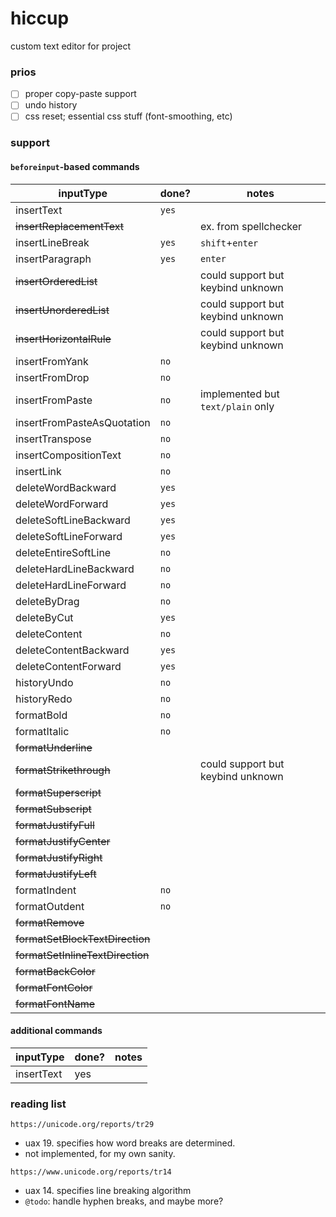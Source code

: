 # hiccup

custom text editor for project

### prios

- [ ] proper copy-paste support
- [ ] undo history
- [ ] css reset; essential css stuff (font-smoothing, etc)

### support

#### `beforeinput`-based commands

| inputType                        | done? | notes                             |
| -------------------------------- | ----- | --------------------------------- |
| insertText                       | `yes` |                                   |
| ~~insertReplacementText~~        |       | ex. from spellchecker             |
| insertLineBreak                  | `yes` | `shift`+`enter`                   |
| insertParagraph                  | `yes` | `enter`                           |
| ~~insertOrderedList~~            |       | could support but keybind unknown |
| ~~insertUnorderedList~~          |       | could support but keybind unknown |
| ~~insertHorizontalRule~~         |       | could support but keybind unknown |
| insertFromYank                   | `no`  |                                   |
| insertFromDrop                   | `no`  |                                   |
| insertFromPaste                  | `no`  | implemented but `text/plain` only |
| insertFromPasteAsQuotation       | `no`  |                                   |
| insertTranspose                  | `no`  |                                   |
| insertCompositionText            | `no`  |                                   |
| insertLink                       | `no`  |                                   |
| deleteWordBackward               | `yes` |                                   |
| deleteWordForward                | `yes` |                                   |
| deleteSoftLineBackward           | `yes` |                                   |
| deleteSoftLineForward            | `yes` |                                   |
| deleteEntireSoftLine             | `no`  |                                   |
| deleteHardLineBackward           | `no`  |                                   |
| deleteHardLineForward            | `no`  |                                   |
| deleteByDrag                     | `no`  |                                   |
| deleteByCut                      | `yes` |                                   |
| deleteContent                    | `no`  |                                   |
| deleteContentBackward            | `yes` |                                   |
| deleteContentForward             | `yes` |                                   |
| historyUndo                      | `no`  |                                   |
| historyRedo                      | `no`  |                                   |
| formatBold                       | `no`  |                                   |
| formatItalic                     | `no`  |                                   |
| ~~formatUnderline~~              |       |                                   |
| ~~formatStrikethrough~~          |       | could support but keybind unknown |
| ~~formatSuperscript~~            |       |                                   |
| ~~formatSubscript~~              |       |                                   |
| ~~formatJustifyFull~~            |       |                                   |
| ~~formatJustifyCenter~~          |       |                                   |
| ~~formatJustifyRight~~           |       |                                   |
| ~~formatJustifyLeft~~            |       |                                   |
| formatIndent                     | `no`  |                                   |
| formatOutdent                    | `no`  |                                   |
| ~~formatRemove~~                 |       |                                   |
| ~~formatSetBlockTextDirection~~  |       |                                   |
| ~~formatSetInlineTextDirection~~ |       |                                   |
| ~~formatBackColor~~              |       |                                   |
| ~~formatFontColor~~              |       |                                   |
| ~~formatFontName~~               |       |                                   |

#### additional commands

| inputType  | done? | notes |
| ---------- | ----- | ----- |
| insertText | yes   |       |

### reading list

`https://unicode.org/reports/tr29`

- uax 19. specifies how word breaks are determined.
- not implemented, for my own sanity.

`https://www.unicode.org/reports/tr14`

- uax 14. specifies line breaking algorithm
- `@todo`: handle hyphen breaks, and maybe more?
